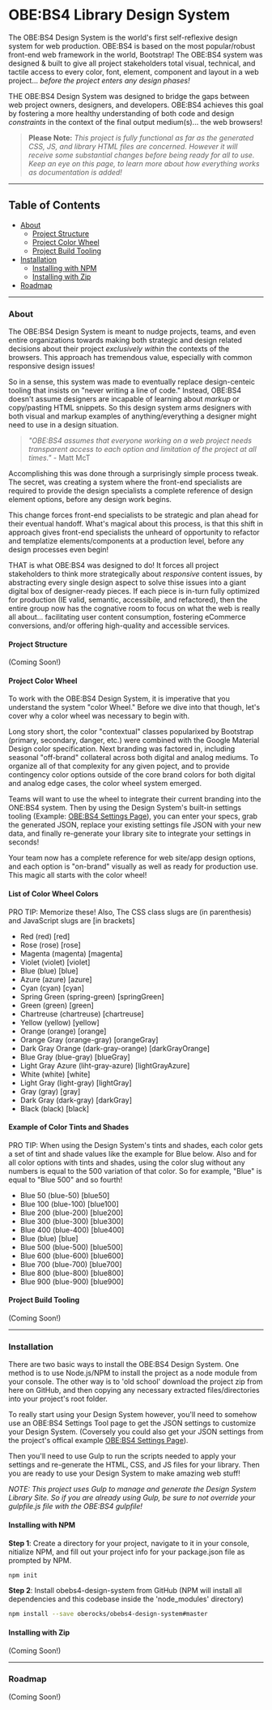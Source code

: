 # OBE:BS4 Library Design System

The OBE:BS4 Design System is the world's first self-reflexive design system for web production. OBE:BS4 is based on the most popular/robust front-end web framework in the world, Bootstrap! The OBE:BS4 system was designed & built to give all project stakeholders total visual, technical, and tactile access to every color, font, element, component and layout in a web project... *before the project enters any design phases!*

THE OBE:BS4 Design System was designed to bridge the gaps between web project owners, designers, and developers. OBE:BS4 achieves this goal by fostering a more healthy understanding of both code and design *constraints* in the context of the final output medium(s)... the web browsers!

> **Please Note:** *This project is fully functional as far as the generated CSS, JS, and library HTML files are concerned. However it will receive some _substantial changes_ before being ready for all to use. Keep an eye on this page, to learn more about how everything works as documentation is added!*


---


## Table of Contents

* [About](#about)
    * [Project Structure](#project-structure)
    * [Project Color Wheel](#project-color-wheel)
    * [Project Build Tooling](#project-build-tooling)
* [Installation](#installation)
    * [Installing with NPM](#installing-with-npm)
    * [Installing with Zip](#installing-with-zip)
* [Roadmap](#roadmap)


---


### About

The OBE:BS4 Design System is meant to nudge projects, teams, and even entire organizations towards making both strategic and design related decisions about their project *exclusively within* the contexts of the browsers. This approach has tremendous value, especially with common responsive design issues!

So in a sense, this system was made to eventually replace design-centeic tooling that insists on "never writing a line of code." Instead, OBE:BS4 doesn't assume designers are incapable of learning about *markup* or copy/pasting HTML snippets. So this design system arms designers with both visual and markup examples of anything/everything a designer might need to use in a design situation.

> *"OBE:BS4 assumes that everyone working on a web project needs transparent access to each option and limitation of the project at all times."* - Matt McT

Accomplishing this was done through a surprisingly simple process tweak. The secret, was creating a system where the front-end specialists are required to provide the design specialists a complete reference of design element options, before any design work begins.

This change forces front-end specialists to be strategic and plan ahead for their eventual handoff. What's magical about this process, is that this shift in approach gives front-end specialists the unheard of opportunity to refactor and templatize elements/components at a production level, before any design processes even begin!

THAT is what OBE:BS4 was designed to do! It forces all project stakeholders to think more strategically about *responsive* content issues, by abstracting every single design aspect to solve thise issues into a giant digital box of designer-ready pieces. If each piece is in-turn fully optimized for production (IE valid, semantic, accessibile, and refactored), then the entire group now has the cognative room to focus on what the web is really all about... facilitating user content consumption, fostering eCommerce conversions, and/or offering high-quality and accessible services.

#### Project Structure

(Coming Soon!)

#### Project Color Wheel

To work with the OBE:BS4 Design System, it is imperative that you understand the system "color Wheel." Before we dive into that though, let's cover why a color wheel was necessary to begin with.

Long story short, the color "contextual" classes popularixed by Bootstrap (primary, secondary, danger, etc.) were combined with the Google Material Design color specification. Next branding was factored in, including seasonal "off-brand" collateral across both digital and analog mediums. To organize all of that complexity for any given poject, and to provide contingency color options outside of the core brand colors for both digital and analog edge cases, the color wheel system emerged.

Teams will want to use the wheel to integrate their current branding into the ONE:BS4 system. Then by using the Design System's built-in settings tooling (Example: [OBE:BS4 Settings Page](https://library.mattmct.com/settings.html)), you can enter your specs, grab the generated JSON, replace your existing settings file JSON with your new data, and finally re-generate your library site to integrate your settings in seconds!

Your team now has a complete reference for web site/app design options, and each option is "on-brand" visually as well as ready for production use. This magic all starts with the color wheel!

#### List of Color Wheel Colors

PRO TIP: Memorize these! Also, The CSS class slugs are (in parenthesis) and JavaScript slugs are [in brackets]

* Red               (red)               [red]
* Rose              (rose)              [rose]
* Magenta           (magenta)           [magenta]
* Violet            (violet)            [violet]
* Blue              (blue)              [blue]
* Azure             (azure)             [azure]
* Cyan              (cyan)              [cyan]
* Spring Green      (spring-green)      [springGreen]
* Green             (green)             [green]
* Chartreuse        (chartreuse)        [chartreuse]
* Yellow            (yellow)            [yellow]
* Orange            (orange)            [orange]
* Orange Gray       (orange-gray)       [orangeGray]
* Dark Gray Orange  (dark-gray-orange)  [darkGrayOrange] 
* Blue Gray         (blue-gray)         [blueGray]
* Light Gray Azure  (liht-gray-azure)   [lightGrayAzure]
* White             (white)             [white]
* Light Gray        (light-gray)        [lightGray]
* Gray              (gray)              [gray]
* Dark Gray         (dark-gray)         [darkGray]
* Black             (black)             [black]

#### Example of Color Tints and Shades

PRO TIP: When using the Design System's tints and shades, each color gets a set of tint and shade values like the example for Blue below. Also and for all color options with tints and shades, using the color slug without any numbers is equal to the 500 variation of that color. So for example, "Blue" is equal to "Blue 500" and so fourth!

* Blue 50   (blue-50)   [blue50]
* Blue 100  (blue-100)  [blue100]
* Blue 200  (blue-200)  [blue200]
* Blue 300  (blue-300)  [blue300]
* Blue 400  (blue-400)  [blue400]
* Blue      (blue)      [blue]
* Blue 500  (blue-500)  [blue500]
* Blue 600  (blue-600)  [blue600]
* Blue 700  (blue-700)  [blue700]
* Blue 800  (blue-800)  [blue800]
* Blue 900  (blue-900)  [blue900]

#### Project Build Tooling

(Coming Soon!)


---


### Installation

There are two basic ways to install the OBE:BS4 Design System. One method is to use Node.js/NPM to install the project as a node module from your console. The other way is to 'old school' download the project zip from here on GitHub, and then copying any necessary extracted files/directories into your project's root folder.

To really start using your Design System however, you'll need to somehow use an OBE:BS4 Settings Tool page to get the JSON settings to customize your Design System. (Coversely you could also get your JSON settings from the project's offical example [OBE:BS4 Settings Page](https://library.mattmct.com/settings.html)).

Then you'll need to use Gulp to run the scripts needed to apply your settings and re-generate the HTML, CSS, and JS files for your library. Then you are ready to use your Design System to make amazing web stuff!

*NOTE: This project uses Gulp to manage and generate the Design System Library Site. So if you are already using Gulp, be sure to not override your gulpfile.js file with the OBE:BS4 gulpfile!*

#### Installing with NPM

**Step 1**: Create a directory for your project, navigate to it in your console, nitialize NPM, and fill out your project info for your package.json file as prompted by NPM.
```bash
npm init
```

**Step 2**: Install obebs4-design-system from GitHub (NPM will install all dependencies and this codebase inside the 'node_modules' directory)
```bash
npm install --save oberocks/obebs4-design-system#master
```

<!---
**Step 3**: Use the following series of command line scripts to move the starting library files into your working directory
```bash
npm run create-obebs4-directories
```
-->

#### Installing with Zip

(Coming Soon!)


---


### Roadmap

(Coming Soon!)
